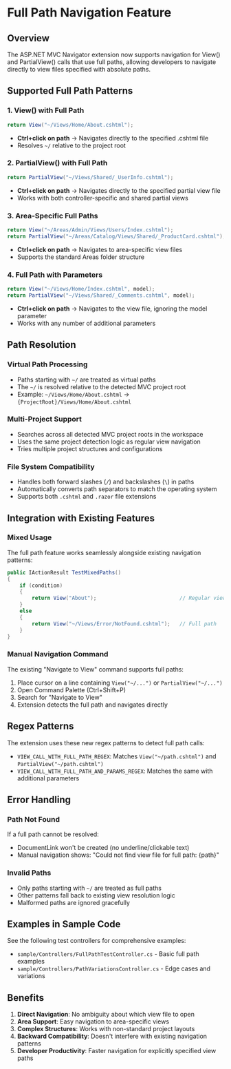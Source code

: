 # Full Path Navigation Feature

## Overview

The ASP.NET MVC Navigator extension now supports navigation for View() and PartialView() calls that use full paths, allowing developers to navigate directly to view files specified with absolute paths.

## Supported Full Path Patterns

### 1. View() with Full Path
```csharp
return View("~/Views/Home/About.cshtml");
```
- **Ctrl+click on path** → Navigates directly to the specified .cshtml file
- Resolves `~/` relative to the project root

### 2. PartialView() with Full Path
```csharp
return PartialView("~/Views/Shared/_UserInfo.cshtml");
```
- **Ctrl+click on path** → Navigates directly to the specified partial view file
- Works with both controller-specific and shared partial views

### 3. Area-Specific Full Paths
```csharp
return View("~/Areas/Admin/Views/Users/Index.cshtml");
return PartialView("~/Areas/Catalog/Views/Shared/_ProductCard.cshtml");
```
- **Ctrl+click on path** → Navigates to area-specific view files
- Supports the standard Areas folder structure

### 4. Full Path with Parameters
```csharp
return View("~/Views/Home/Index.cshtml", model);
return PartialView("~/Views/Shared/_Comments.cshtml", model);
```
- **Ctrl+click on path** → Navigates to the view file, ignoring the model parameter
- Works with any number of additional parameters

## Path Resolution

### Virtual Path Processing
- Paths starting with `~/` are treated as virtual paths
- The `~/` is resolved relative to the detected MVC project root
- Example: `~/Views/Home/About.cshtml` → `{ProjectRoot}/Views/Home/About.cshtml`

### Multi-Project Support
- Searches across all detected MVC project roots in the workspace
- Uses the same project detection logic as regular view navigation
- Tries multiple project structures and configurations

### File System Compatibility
- Handles both forward slashes (`/`) and backslashes (`\`) in paths
- Automatically converts path separators to match the operating system
- Supports both `.cshtml` and `.razor` file extensions

## Integration with Existing Features

### Mixed Usage
The full path feature works seamlessly alongside existing navigation patterns:

```csharp
public IActionResult TestMixedPaths()
{
    if (condition)
    {
        return View("About");                           // Regular view name
    }
    else
    {
        return View("~/Views/Error/NotFound.cshtml");   // Full path
    }
}
```

### Manual Navigation Command
The existing "Navigate to View" command supports full paths:
1. Place cursor on a line containing `View("~/...")` or `PartialView("~/...")`
2. Open Command Palette (Ctrl+Shift+P)
3. Search for "Navigate to View"
4. Extension detects the full path and navigates directly

## Regex Patterns

The extension uses these new regex patterns to detect full path calls:

- `VIEW_CALL_WITH_FULL_PATH_REGEX`: Matches `View("~/path.cshtml")` and `PartialView("~/path.cshtml")`
- `VIEW_CALL_WITH_FULL_PATH_AND_PARAMS_REGEX`: Matches the same with additional parameters

## Error Handling

### Path Not Found
If a full path cannot be resolved:
- DocumentLink won't be created (no underline/clickable text)
- Manual navigation shows: "Could not find view file for full path: {path}"

### Invalid Paths
- Only paths starting with `~/` are treated as full paths
- Other patterns fall back to existing view resolution logic
- Malformed paths are ignored gracefully

## Examples in Sample Code

See the following test controllers for comprehensive examples:
- `sample/Controllers/FullPathTestController.cs` - Basic full path examples
- `sample/Controllers/PathVariationsController.cs` - Edge cases and variations

## Benefits

1. **Direct Navigation**: No ambiguity about which view file to open
2. **Area Support**: Easy navigation to area-specific views
3. **Complex Structures**: Works with non-standard project layouts
4. **Backward Compatibility**: Doesn't interfere with existing navigation patterns
5. **Developer Productivity**: Faster navigation for explicitly specified view paths
